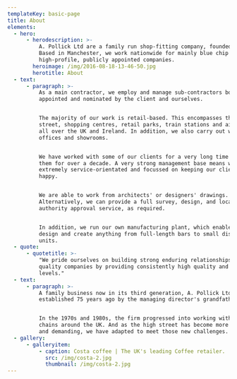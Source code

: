 ```yaml
---
templateKey: basic-page
title: About
elements:
  - hero:
      - herodescription: >-
          A. Pollick Ltd are a family run shop-fitting company, founded in 1934.
          Based in Manchester, we work nationwide for mainly blue chip and
          high-profile, publicly appointed companies.
        heroimage: /img/2016-08-18-13-46-50.jpg
        herotitle: About
  - text:
      - paragraph: >-
          As a main contractor, we employ and manage sub-contractors both
          appointed and nominated by the client and ourselves.


          The majority of our work is retail-based. This encompasses the high
          street, shopping centres, retail parks, train stations and airports
          all over the UK and Ireland. In addition, we also carry out work in
          offices and showrooms.


          We have worked with some of our clients for a very long time four of
          them for over a decade. A very strong management base means we are
          extremely service-orientated and focussed on keeping our clients
          happy.


          We are able to work from architects' or designers' drawings.
          Alternatively, we can provide a full survey, design, and local
          authority approval service, as required.


          In addition, we run our own manufacturing plant, which enables us to
          design and create anything from full-length bars to small display
          units.
  - quote:
      - quotetitle: >-
          "We pride ourselves on building strong enduring relationships with
          quality companies by providing consistently high quality and service
          levels."
  - text:
      - paragraph: >-
          A family business now in its third generation, A. Pollick Ltd was
          established 75 years ago by the managing director's grandfather.


          In the 1970s and 1980s, the firm progressed into working with retail
          chains around the UK. And as the high street has become more complex
          and demanding, we have adapted to meet those new challenges.
  - gallery:
      - galleryitem:
          - caption: Costa coffee | The UK's leading Coffee retailer.
            src: /img/costa-2.jpg
            thumbnail: /img/costa-2.jpg
---
```


